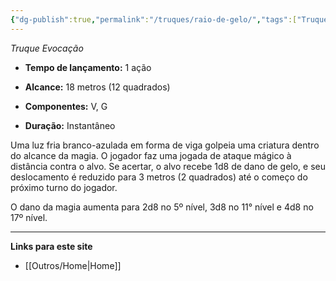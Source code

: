 ```yaml
---
{"dg-publish":true,"permalink":"/truques/raio-de-gelo/","tags":["Truques"]}
---
```



_Truque Evocação_

- **Tempo de lançamento:** 1 ação 

- **Alcance:** 18 metros (12 quadrados)

- **Componentes:** V, G

- **Duração:** Instantâneo 

Uma luz fria branco-azulada em forma de viga golpeia uma criatura dentro do alcance da magia. O jogador faz uma jogada de ataque mágico à distância contra o alvo. Se acertar, o alvo recebe 1d8 de dano de gelo, e seu deslocamento é reduzido para 3 metros (2 quadrados) até o começo do próximo turno do jogador.

O dano da magia aumenta para 2d8 no 5º nível, 3d8 no 11° nível e 4d8 no 17º nível.

___
**Links para este site**  
- [[Outros/Home\|Home]]